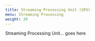 ```yaml
---
title: Streaming Processing Unit (SPU)
menu: Streaming Processing
weight: 30
---
```


Streaming Processing Unit... goes here